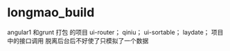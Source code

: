 # longmao_build
angular1 和grunt 打包 的项目
ui-router；
qiniu；
ui-sortable；
laydate；
项目中的接口调用 脱离后台后不好使了只模拟了一个数据
